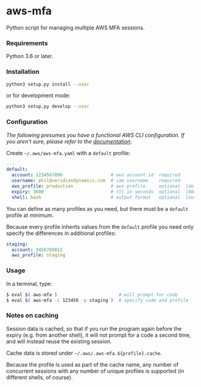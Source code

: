 # aws-mfa
Python script for managing multiple AWS MFA sessions.

### Requirements
Python 3.6 or later.

### Installation
```bash
python3 setup.py install --user
```

or for development mode:

```bash
python3 setup.py develop --user
```

### Configuration
*The following presumes you have a functional AWS CLI configuration. If you aren't
sure, please refer to the [documentation][cli-getting-started]*.


Create `~/.aws/aws-mfa.yaml` with a `default` profile:

```yaml
---
default:
  account: 1234567890                  # aws account id  required
  username: phil@veridiandynamics.com  # iam username    required
  aws_profile: production              # aws profile     optional  [default]
  expiry: 3600                         # ttl in seconds  optional  [86400]
  shell: bash                          # output format   optional  [auto-detect]
```
You can define as many profiles as you need, but there must be 
a `default` profile at minimum.

Because every profile inherits values from the `default` profile 
you need only specify the differences in additional profiles:

```yaml
staging:
  account: 3456789012
  aws_profile: staging
```

### Usage
In a terminal, type:

```bash
$ eval $( aws-mfa )                       # will prompt for code
$ eval $( aws-mfa -c 123456 -p staging )  # specify code and profile
```

### Notes on caching
Session data is cached, so that if you run the program again before
the expiry (e.g. from another shell), it will not prompt for a code 
a second time, and will instead reuse the existing session.

Cache data is stored under `~/.aws/.aws-mfa.${profile}.cache`.

Because the profile is used as part of the cache name, any number of
concurrent sessions with any number of unique profiles is supported
(in different shells, of course).


[cli-getting-started]: https://docs.aws.amazon.com/cli/latest/userguide/cli-chap-getting-started.html

